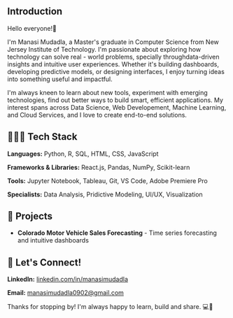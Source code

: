 ## Introduction

Hello everyone!👋

I'm Manasi Mudadla, a Master's graduate in Computer Science from New Jersey Institute of Technology. I'm passionate about exploring how technology can solve real - world problems, specially throughdata-driven insights and intuitive user experiences. Whether it's building dashboards, developing predictive models, or designing interfaces, I enjoy turning ideas into something useful and impactful. 

I'm always kneen to learn about new tools, experiment with emerging technologies, find out better ways to build smart, efficient applications. My interest spans across Data Science, Web Developement, Machine Learning, and Cloud Services, and I love to create end-to-end solutions. 

## 👩🏻‍💻 Tech Stack

**Languages:** Python, R, SQL, HTML, CSS, JavaScript

**Frameworks & Libraries:** React.js, Pandas, NumPy, Scikit-learn

**Tools:** Jupyter Notebook, Tableau, Git, VS Code, Adobe Premiere Pro

**Specialists:** Data Analysis, Pridictive Modeling, UI/UX, Visualization


## 🚀 Projects

- **Colorado Motor Vehicle Sales Forecasting** - Time series forecasting and intuitive dashboards

## 💬 Let's Connect!

**LinkedIn:** [linkedin.com/in/manasimudadla](https://www.linkedin.com/in/manasimudadla)

**Email:** manasimudadla0902@gmail.com

Thanks for stopping by! I'm always happy to learn, build and share. 💻🌟

